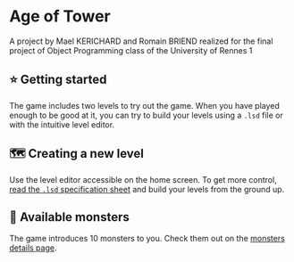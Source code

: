 # Age of Tower

A project by Mael KERICHARD and Romain BRIEND realized for the final project of Object Programming class of the
University of Rennes 1

## ⭐ Getting started

The game includes two levels to try out the game. When you have played enough to be good at it, you can try to build
your levels using a `.lsd` file or with the intuitive level editor.

## 🗺 Creating a new level

Use the level editor accessible on the home screen. To get more
control, [read the `.lsd` specification sheet](levelSpecification.md) and build your levels from the ground up.

## 👾 Available monsters

The game introduces 10 monsters to you. Check them out on the [monsters details page](monsters.md).